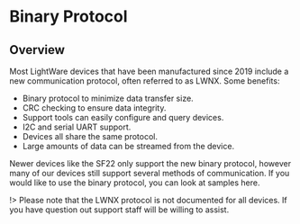 # Binary Protocol
## Overview

Most LightWare devices that have been manufactured since 2019 include a new communication protocol, often referred to as LWNX. Some benefits:
- Binary protocol to minimize data transfer size.
- CRC checking to ensure data integrity.
- Support tools can easily configure and query devices.
- I2C and serial UART support.
- Devices all share the same protocol.
- Large amounts of data can be streamed from the device.

Newer devices like the SF22 only support the new binary protocol, however many of our devices still support several methods of communication. If you would like to use the binary protocol, you can look at samples here.

!> Please note that the LWNX protocol is not documented for all devices. If you have question out support staff will be willing to assist.